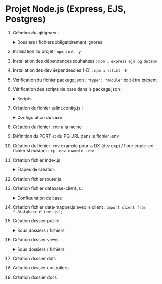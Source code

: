 # Projet Node.js (Express, EJS, Postgres)

1. Création du .gitignore :
   <details><summary>Dossiers / fichiers obligatoirement ignorés</summary>

      - node_modules/
      - .env
    </details>
2. Initilisation du projet : `npm init -y`
3. Installation des dépendances souhaitées : `npm i express ejs pg dotenv`
4. Installation des dev dependencies (-D) : `npm i eslint -D`
5. Vérification du fichier package.json : `"type": "module"` doit être présent
6. Vérification des scripts de base dans le package.json : 
   <details><summary>Scripts</summary>

    `"start": "node index.js"`
    `"dev": "node --watch index.js"`
    </details>
7. Création du fichier eslint.config.js :
    <details><summary>Configuration de base</summary>

    ```js
    import js from "@eslint/js";
    import globals from "globals";
    export default [
    js.configs.recommended,
    {
        languageOptions: {
        globals: {
            ...globals.browser,
            ...globals.node
        },
         },
        rules: {
        "semi": "error",
        "indent": ["error", 2],
        }
    }
    ];
    ```

    </details>
8. Création du fichier .env à la racine
9. Définition du PORT et du PG_URL dans le fichier .env
10. Création du fichier .env.example pour la DX (dev exp) / Pour copier ce fichier si existant : `cp .env.example .env`
11. Création fichier index.js
    <details><summary>Étapes de création</summary>

    - Importation des fonctions obligatoires pour le fonctionnement dans l'index.js :
       `import "dotenv/config";`
       `import express from "express";`
       `import path from "node:path";`
       `import router from "./router.js";`
    - Création du serveur de l'app dans l'index.js : `const app = express();`
    - Configuration du moteur de rendu (view engine) dans l'index.js : `app.set("view engine", "ejs");`
    - Configuration de la localisation du dossier des vues dans l'index.js : `app.set("views", path.join(import.meta.dirname, "views"));`
    - Configuration du dossier d'assets statiques (public) dans l'index.js : `app.use(express.static(path.join(import.meta.dirname, "public")));`
    - Configuration bodyparser pour express (rendre le req.body récupérable) dans l'index.js : `app.use(express.urlencoded({ extended: true }));`
    - Utilisation du router dans l'index.js : `app.use(router);`
    - Lancement du serveur avec fallback de secours dans l'index.js : `const port = process.env.PORT || 3000;` // process.env.PARAM permet de faire appel à tout paramètre défini dans le .env
    -  Mise en place de l'écoute de serveur dans l'index.js : ``app.listen(port, () => { console.log(`Server started at http://localhost:${port}`); });``
    </details>
12. Création fichier router.js
13. Création fichier database-client.js :
    <details><summary>Configuration de base</summary>

    ```js
    // Charge les variables d'environnement
    import "dotenv/config";

    // Import du module PG
    import pg from "pg";

    // Créer un client de connexion (tunnel) vers notre base de données PostgreSQL
    const client = new pg.Client(process.env.PG_URL);

    // Ouvrir la connexion
    client.connect();

    // Exporter cette connexion, pour s'en servir dans d'autres fichiers
    export default client;
    ```

    </details>
14. Création fichier data-mapper.js avec le client : `import client from "./database-client.js";`
15. Création dossier public
    <details><summary>Sous dossiers / fichiers</summary>

      - dossier css
      - dossier images
      - fichier favicon.ico
    </details>
16. Création dossier views
    <details><summary>Sous dossiers / fichiers</summary>

      - dossier partials
      - fichiers views
    </details>
17. Création dossier data
18. Création dossier controllers
19. Création dossier docs

